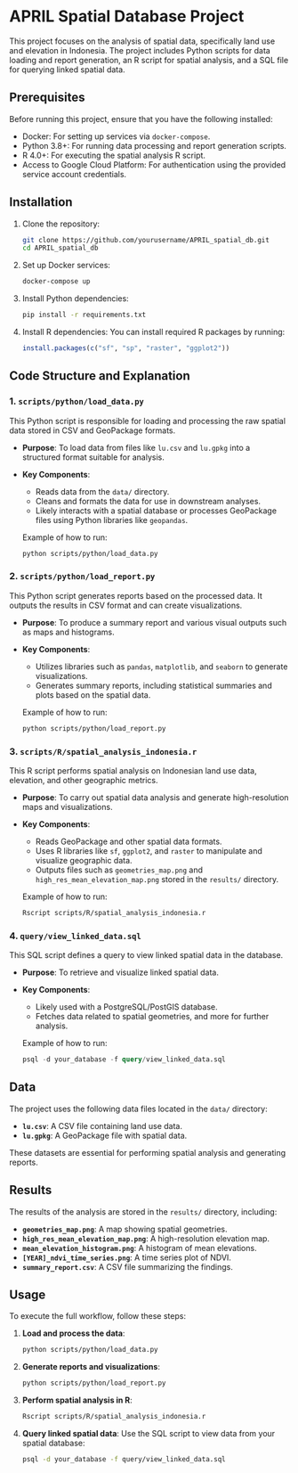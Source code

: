  
# APRIL Spatial Database Project

This project focuses on the analysis of spatial data, specifically land use and elevation in Indonesia. The project includes Python scripts for data loading and report generation, an R script for spatial analysis, and a SQL file for querying linked spatial data.

## Prerequisites

Before running this project, ensure that you have the following installed:
- Docker: For setting up services via `docker-compose`.
- Python 3.8+: For running data processing and report generation scripts.
- R 4.0+: For executing the spatial analysis R script.
- Access to Google Cloud Platform: For authentication using the provided service account credentials.

## Installation

1. Clone the repository:
   ```bash
   git clone https://github.com/yourusername/APRIL_spatial_db.git
   cd APRIL_spatial_db
   ```

2. Set up Docker services:
   ```bash
   docker-compose up
   ```

3. Install Python dependencies:
   ```bash
   pip install -r requirements.txt
   ```

4. Install R dependencies:
   You can install required R packages by running:
   ```R
   install.packages(c("sf", "sp", "raster", "ggplot2"))
   ```

## Code Structure and Explanation

### 1. `scripts/python/load_data.py`

This Python script is responsible for loading and processing the raw spatial data stored in CSV and GeoPackage formats. 

- **Purpose**: To load data from files like `lu.csv` and `lu.gpkg` into a structured format suitable for analysis.
- **Key Components**:
  - Reads data from the `data/` directory.
  - Cleans and formats the data for use in downstream analyses.
  - Likely interacts with a spatial database or processes GeoPackage files using Python libraries like `geopandas`.
  
  Example of how to run:
  ```bash
  python scripts/python/load_data.py
  ```

### 2. `scripts/python/load_report.py`

This Python script generates reports based on the processed data. It outputs the results in CSV format and can create visualizations.

- **Purpose**: To produce a summary report and various visual outputs such as maps and histograms.
- **Key Components**:
  - Utilizes libraries such as `pandas`, `matplotlib`, and `seaborn` to generate visualizations.
  - Generates summary reports, including statistical summaries and plots based on the spatial data.
  
  Example of how to run:
  ```bash
  python scripts/python/load_report.py
  ```

### 3. `scripts/R/spatial_analysis_indonesia.r`

This R script performs spatial analysis on Indonesian land use data, elevation, and other geographic metrics.

- **Purpose**: To carry out spatial data analysis and generate high-resolution maps and visualizations.
- **Key Components**:
  - Reads GeoPackage and other spatial data formats.
  - Uses R libraries like `sf`, `ggplot2`, and `raster` to manipulate and visualize geographic data.
  - Outputs files such as `geometries_map.png` and `high_res_mean_elevation_map.png` stored in the `results/` directory.
  
  Example of how to run:
  ```bash
  Rscript scripts/R/spatial_analysis_indonesia.r
  ```

### 4. `query/view_linked_data.sql`

This SQL script defines a query to view linked spatial data in the database.

- **Purpose**: To retrieve and visualize linked spatial data.
- **Key Components**:
  - Likely used with a PostgreSQL/PostGIS database.
  - Fetches data related to spatial geometries, and more for further analysis.
  
  Example of how to run:
  ```sql
  psql -d your_database -f query/view_linked_data.sql
  ```

## Data

The project uses the following data files located in the `data/` directory:
- **`lu.csv`**: A CSV file containing land use data.
- **`lu.gpkg`**: A GeoPackage file with spatial data.

These datasets are essential for performing spatial analysis and generating reports.

## Results

The results of the analysis are stored in the `results/` directory, including:
- **`geometries_map.png`**: A map showing spatial geometries.
- **`high_res_mean_elevation_map.png`**: A high-resolution elevation map.
- **`mean_elevation_histogram.png`**: A histogram of mean elevations.
- **`[YEAR]_ndvi_time_series.png`**: A time series plot of NDVI.
- **`summary_report.csv`**: A CSV file summarizing the findings.

## Usage

To execute the full workflow, follow these steps:

1. **Load and process the data**:
   ```bash
   python scripts/python/load_data.py
   ```

2. **Generate reports and visualizations**:
   ```bash
   python scripts/python/load_report.py
   ```

3. **Perform spatial analysis in R**:
   ```bash
   Rscript scripts/R/spatial_analysis_indonesia.r
   ```

4. **Query linked spatial data**:
   Use the SQL script to view data from your spatial database:
   ```bash
   psql -d your_database -f query/view_linked_data.sql
   ```
 
